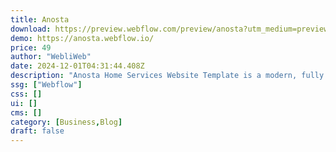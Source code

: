 ```yaml
---
title: Anosta
download: https://preview.webflow.com/preview/anosta?utm_medium=preview_link&utm_source=designer&utm_content=anosta&preview=5d5b96c31bb57301bd0df807b745cb49&locale=en&workflow=preview
demo: https://anosta.webflow.io/
price: 49
author: "WebliWeb"
date: 2024-12-01T04:31:44.408Z
description: "Anosta Home Services Website Template is a modern, fully responsive design for construction companies, contractors, and builders. Its sleek and professional layout perfectly showcases your projects, services, and expertise."
ssg: ["Webflow"]
css: []
ui: []
cms: []
category: [Business,Blog]
draft: false
---
```

